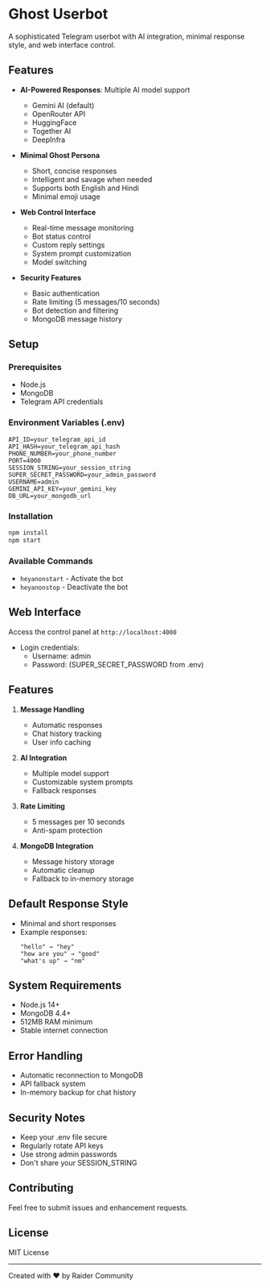 # Ghost Userbot

A sophisticated Telegram userbot with AI integration, minimal response style, and web interface control.

## Features

- **AI-Powered Responses**: Multiple AI model support
  - Gemini AI (default)
  - OpenRouter API
  - HuggingFace
  - Together AI
  - DeepInfra

- **Minimal Ghost Persona**
  - Short, concise responses
  - Intelligent and savage when needed
  - Supports both English and Hindi
  - Minimal emoji usage

- **Web Control Interface**
  - Real-time message monitoring
  - Bot status control
  - Custom reply settings
  - System prompt customization
  - Model switching

- **Security Features**
  - Basic authentication
  - Rate limiting (5 messages/10 seconds)
  - Bot detection and filtering
  - MongoDB message history

## Setup

### Prerequisites
- Node.js
- MongoDB
- Telegram API credentials

### Environment Variables (.env)
```env
API_ID=your_telegram_api_id
API_HASH=your_telegram_api_hash
PHONE_NUMBER=your_phone_number
PORT=4000
SESSION_STRING=your_session_string
SUPER_SECRET_PASSWORD=your_admin_password
USERNAME=admin
GEMINI_API_KEY=your_gemini_key
DB_URL=your_mongodb_url
```

### Installation
```bash
npm install
npm start
```

### Available Commands
- `heyanonstart` - Activate the bot
- `heyanonstop` - Deactivate the bot

## Web Interface
Access the control panel at `http://localhost:4000`
- Login credentials:
  - Username: admin
  - Password: (SUPER_SECRET_PASSWORD from .env)

## Features
1. **Message Handling**
   - Automatic responses
   - Chat history tracking
   - User info caching

2. **AI Integration**
   - Multiple model support
   - Customizable system prompts
   - Fallback responses

3. **Rate Limiting**
   - 5 messages per 10 seconds
   - Anti-spam protection

4. **MongoDB Integration**
   - Message history storage
   - Automatic cleanup
   - Fallback to in-memory storage

## Default Response Style
- Minimal and short responses
- Example responses:
  ```
  "hello" → "hey"
  "how are you" → "good"
  "what's up" → "nm"
  ```

## System Requirements
- Node.js 14+
- MongoDB 4.4+
- 512MB RAM minimum
- Stable internet connection

## Error Handling
- Automatic reconnection to MongoDB
- API fallback system
- In-memory backup for chat history

## Security Notes
- Keep your .env file secure
- Regularly rotate API keys
- Use strong admin passwords
- Don't share your SESSION_STRING

## Contributing
Feel free to submit issues and enhancement requests.

## License
MIT License

---
Created with ❤️ by Raider Community

